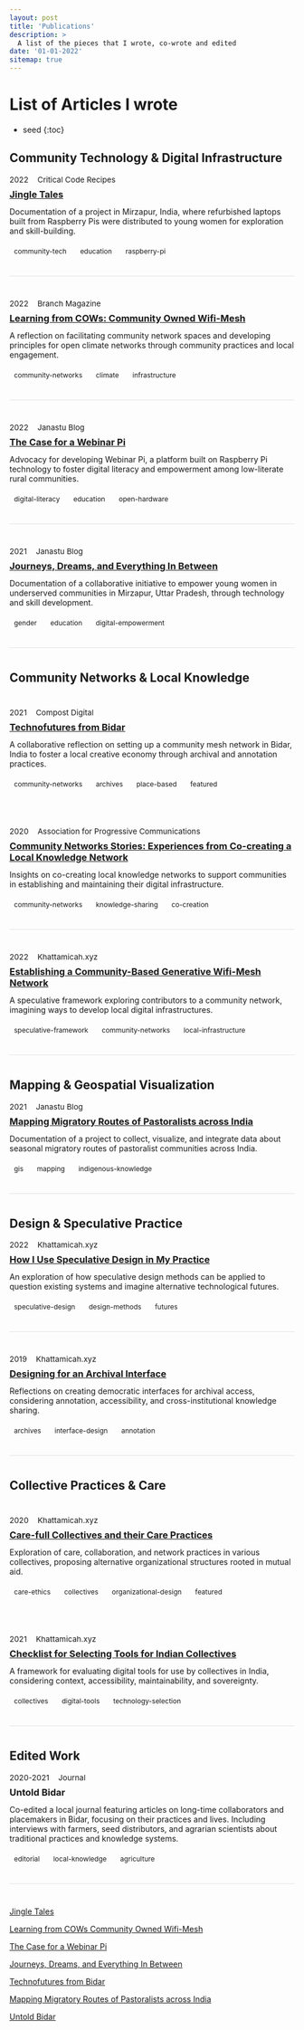 ```yaml
---
layout: post
title: 'Publications'
description: >
  A list of the pieces that I wrote, co-wrote and edited
date: '01-01-2022'
sitemap: true
---
```

# List of Articles I wrote
* seed
{:toc}

## Community Technology & Digital Infrastructure

<div class="publication-card"> <div class="pub-meta"> <span class="pub-date">2022</span> <span class="pub-venue">Critical Code Recipes</span> </div> <h3 class="pub-title"> <a href="https://criticalcode.recipes/contributions/jingle-tales" class="external" target="_blank" rel="noopener"> Jingle Tales </a> </h3> <div class="pub-description"> Documentation of a project in Mirzapur, India, where refurbished laptops built from Raspberry Pis were distributed to young women for exploration and skill-building. </div> <div class="pub-tags"> <span class="tag">community-tech</span> <span class="tag">education</span> <span class="tag">raspberry-pi</span> </div> </div> <div class="publication-card"> <div class="pub-meta"> <span class="pub-date">2022</span> <span class="pub-venue">Branch Magazine</span> </div> <h3 class="pub-title"> <a href="https://branch.climateaction.tech/issues/issue-4/cows/" class="external" target="_blank" rel="noopener"> Learning from COWs: Community Owned Wifi-Mesh </a> </h3> <div class="pub-description"> A reflection on facilitating community network spaces and developing principles for open climate networks through community practices and local engagement. </div> <div class="pub-tags"> <span class="tag">community-networks</span> <span class="tag">climate</span> <span class="tag">infrastructure</span> </div> </div> <div class="publication-card"> <div class="pub-meta"> <span class="pub-date">2022</span> <span class="pub-venue">Janastu Blog</span> </div> <h3 class="pub-title"> <a href="https://blog.janastu.org/a-case-for-a-webinar-pi/" class="external" target="_blank" rel="noopener"> The Case for a Webinar Pi </a> </h3> <div class="pub-description"> Advocacy for developing Webinar Pi, a platform built on Raspberry Pi technology to foster digital literacy and empowerment among low-literate rural communities. </div> <div class="pub-tags"> <span class="tag">digital-literacy</span> <span class="tag">education</span> <span class="tag">open-hardware</span> </div> </div> <div class="publication-card"> <div class="pub-meta"> <span class="pub-date">2021</span> <span class="pub-venue">Janastu Blog</span> </div> <h3 class="pub-title"> <a href="https://blog.janastu.org/journeys-dreams-and-everything-in-between/" class="external" target="_blank" rel="noopener"> Journeys, Dreams, and Everything In Between </a> </h3> <div class="pub-description"> Documentation of a collaborative initiative to empower young women in underserved communities in Mirzapur, Uttar Pradesh, through technology and skill development. </div> <div class="pub-tags"> <span class="tag">gender</span> <span class="tag">education</span> <span class="tag">digital-empowerment</span> </div> </div>

## Community Networks & Local Knowledge

<div class="publication-card featured"> <div class="pub-meta"> <span class="pub-date">2021</span> <span class="pub-venue">Compost Digital</span> </div> <h3 class="pub-title"> <a href="https://one.compost.digital/fertile-technofutures-from-bidar/" class="external" target="_blank" rel="noopener"> Technofutures from Bidar </a> </h3> <div class="pub-description"> A collaborative reflection on setting up a community mesh network in Bidar, India to foster a local creative economy through archival and annotation practices. </div> <div class="pub-tags"> <span class="tag">community-networks</span> <span class="tag">archives</span> <span class="tag">place-based</span> <span class="tag">featured</span> </div> </div> <div class="publication-card"> <div class="pub-meta"> <span class="pub-date">2020</span> <span class="pub-venue">Association for Progressive Communications</span> </div> <h3 class="pub-title"> <a href="https://www.apc.org/en/blog/community-networks-stories-experiences-co-creating-local-knowledge-network" class="external" target="_blank" rel="noopener"> Community Networks Stories: Experiences from Co-creating a Local Knowledge Network </a> </h3> <div class="pub-description"> Insights on co-creating local knowledge networks to support communities in establishing and maintaining their digital infrastructure. </div> <div class="pub-tags"> <span class="tag">community-networks</span> <span class="tag">knowledge-sharing</span> <span class="tag">co-creation</span> </div> </div> <div class="publication-card"> <div class="pub-meta"> <span class="pub-date">2022</span> <span class="pub-venue">Khattamicah.xyz</span> </div> <h3 class="pub-title"> <a href="/research/establishing-community-network/"> Establishing a Community-Based Generative Wifi-Mesh Network </a> </h3> <div class="pub-description"> A speculative framework exploring contributors to a community network, imagining ways to develop local digital infrastructures. </div> <div class="pub-tags"> <span class="tag">speculative-framework</span> <span class="tag">community-networks</span> <span class="tag">local-infrastructure</span> </div> </div>

## Mapping & Geospatial Visualization

<div class="publication-card"> <div class="pub-meta"> <span class="pub-date">2021</span> <span class="pub-venue">Janastu Blog</span> </div> <h3 class="pub-title"> <a href="https://blog.janastu.org/mapping-migratory-routes-of-pastoralists/" class="external" target="_blank" rel="noopener"> Mapping Migratory Routes of Pastoralists across India </a> </h3> <div class="pub-description"> Documentation of a project to collect, visualize, and integrate data about seasonal migratory routes of pastoralist communities across India. </div> <div class="pub-tags"> <span class="tag">gis</span> <span class="tag">mapping</span> <span class="tag">indigenous-knowledge</span> </div> </div>

## Design & Speculative Practice

<div class="publication-card"> <div class="pub-meta"> <span class="pub-date">2022</span> <span class="pub-venue">Khattamicah.xyz</span> </div> <h3 class="pub-title"> <a href="/research/speculative-design-practice/"> How I Use Speculative Design in My Practice </a> </h3> <div class="pub-description"> An exploration of how speculative design methods can be applied to question existing systems and imagine alternative technological futures. </div> <div class="pub-tags"> <span class="tag">speculative-design</span> <span class="tag">design-methods</span> <span class="tag">futures</span> </div> </div> <div class="publication-card"> <div class="pub-meta"> <span class="pub-date">2019</span> <span class="pub-venue">Khattamicah.xyz</span> </div> <h3 class="pub-title"> <a href="/design/archival-interface-design/"> Designing for an Archival Interface </a> </h3> <div class="pub-description"> Reflections on creating democratic interfaces for archival access, considering annotation, accessibility, and cross-institutional knowledge sharing. </div> <div class="pub-tags"> <span class="tag">archives</span> <span class="tag">interface-design</span> <span class="tag">annotation</span> </div> </div>

## Collective Practices & Care

<div class="publication-card featured"> <div class="pub-meta"> <span class="pub-date">2020</span> <span class="pub-venue">Khattamicah.xyz</span> </div> <h3 class="pub-title"> <a href="/research/care-full-collectives/"> Care-full Collectives and their Care Practices </a> </h3> <div class="pub-description"> Exploration of care, collaboration, and network practices in various collectives, proposing alternative organizational structures rooted in mutual aid. </div> <div class="pub-tags"> <span class="tag">care-ethics</span> <span class="tag">collectives</span> <span class="tag">organizational-design</span> <span class="tag">featured</span> </div> </div> <div class="publication-card"> <div class="pub-meta"> <span class="pub-date">2021</span> <span class="pub-venue">Khattamicah.xyz</span> </div> <h3 class="pub-title"> <a href="/research/tools-for-collectives/"> Checklist for Selecting Tools for Indian Collectives </a> </h3> <div class="pub-description"> A framework for evaluating digital tools for use by collectives in India, considering context, accessibility, maintainability, and sovereignty. </div> <div class="pub-tags"> <span class="tag">collectives</span> <span class="tag">digital-tools</span> <span class="tag">technology-selection</span> </div> </div>

## Edited Work

<div class="publication-card"> <div class="pub-meta"> <span class="pub-date">2020-2021</span> <span class="pub-venue">Journal</span> </div> <h3 class="pub-title"> Untold Bidar </h3> <div class="pub-description"> Co-edited a local journal featuring articles on long-time collaborators and placemakers in Bidar, focusing on their practices and lives. Including interviews with farmers, seed distributors, and agrarian scientists about traditional practices and knowledge systems. </div> <div class="pub-tags"> <span class="tag">editorial</span> <span class="tag">local-knowledge</span> <span class="tag">agriculture</span> </div> </div> 

<style> .publications-intro { margin-bottom: 3rem; } .publication-card { margin-bottom: 2.5rem; padding-bottom: 2rem; border-bottom: 1px solid rgba(0,0,0,0.1); position: relative; } .publication-card.featured { padding: 1.5rem; margin-left: -1.5rem; margin-right: -1.5rem; background: rgba(var(--accent-color-faded), 0.05); border-radius: 8px; border-bottom: none; } .dark-mode .publication-card { border-bottom-color: rgba(255,255,255,0.1); } .pub-meta { font-size: 0.85rem; margin-bottom: 0.5rem; color: var(--text-muted); display: flex; gap: 1rem; } .pub-title { margin-top: 0; margin-bottom: 0.75rem; } .pub-description { margin-bottom: 1rem; } .pub-tags { display: flex; flex-wrap: wrap; gap: 0.5rem; } .pub-tags .tag { font-size: 0.75rem; background: rgba(var(--accent-color-faded), 0.1); color: var(--accent-color); padding: 0.25rem 0.5rem; border-radius: 4px; } .pub-tags .tag.featured { background: var(--accent-color); color: white; } @media (max-width: 768px) { .publication-card.featured { margin-left: 0; margin-right: 0; } } </style>




[Jingle Tales](Jingle%20Tales.md)



[Learning from COWs Community Owned Wifi-Mesh](Learning%20from%20COWs%20Community%20Owned%20Wifi-Mesh.md)



[The Case for a Webinar Pi](The%20Case%20for%20a%20Webinar%20Pi.md)



[Journeys, Dreams, and Everything In Between](Journeys,%20Dreams,%20and%20Everything%20In%20Between.md)



[Technofutures from Bidar](Technofutures%20from%20Bidar.md)



[Mapping Migratory Routes of Pastoralists across India](Mapping%20Migratory%20Routes%20of%20Pastoralists%20across%20India.md)


[Untold Bidar](Untold%20Bidar.md)
